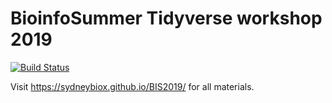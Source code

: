 # BioinfoSummer Tidyverse workshop 2019

[![Build Status](https://travis-ci.org/SydneyBioX/BIS2019.svg?branch=master)](https://travis-ci.org/SydneyBioX/BIS2019)


Visit https://sydneybiox.github.io/BIS2019/ for all materials. 
